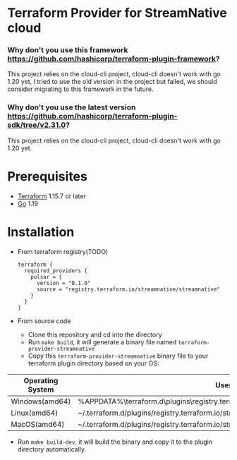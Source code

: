# Terraform Provider for StreamNative cloud

### Why don't you use this framework https://github.com/hashicorp/terraform-plugin-framework?
This project relies on the cloud-cli project, cloud-cli doesn't work with go 1.20 yet, I tried to use the old version in the project but failed, we should consider migrating to this framework in the future.

### Why don't you use the latest version https://github.com/hashicorp/terraform-plugin-sdk/tree/v2.31.0?
This project relies on the cloud-cli project, cloud-cli doesn't work with go 1.20 yet.

# Prerequisites

- [Terraform](https://www.terraform.io/downloads.html) 1.15.7 or later
- [Go](https://golang.org/doc/install) 1.19

# Installation

- From terraform registry(TODO)

  ```hcl
  terraform {
    required_providers {
      pulsar = {
        version = "0.1.0"
        source = "registry.terraform.io/streamnative/streamnative"
      }
    }
  }
  ```

- From source code

    - Clone this repository and cd into the directory
    - Run `make build`, it will generate a binary file named `terraform-provider-streamnative`
    - Copy this `terraform-provider-streamnative` binary file to your terraform plugin directory based on your OS:

| Operating System | User plugins directory                                                                        |
| ---------------- | --------------------------------------------------------------------------------------------- |
| Windows(amd64)   | %APPDATA%\terraform.d\plugins\registry.terraform.io\streamnative\streamnative\0.1.0\windows_amd64\  |
| Linux(amd64)     | ~/.terraform.d/plugins/registry.terraform.io/streamnative/streamnative/0.1.0/linux_amd64/           |
| MacOS(amd64)     | ~/.terraform.d/plugins/registry.terraform.io/streamnative/streamnative/0.1.0/darwin_amd64/          |

- Run `make build-dev`, it will build the binary and copy it to the plugin directory automatically.